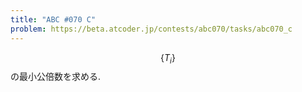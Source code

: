 ```yaml
---
title: "ABC #070 C"
problem: https://beta.atcoder.jp/contests/abc070/tasks/abc070_c
---
```

$$ \{ T_i \} $$ の最小公倍数を求める.
